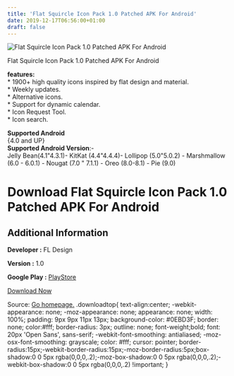 ```yaml
---
title: 'Flat Squircle Icon Pack 1.0 Patched APK For Android'
date: 2019-12-17T06:56:00+01:00
draft: false
---
```


![Flat Squircle Icon Pack 1.0 Patched APK For Android](https://i0.wp.com/apkhome.net/wp-content/uploads/2019/11/Flat-Squircle-Icon-Pack-1.0-Patched.png "Flat Squircle Icon Pack 1.0 Patched APK For Android")

  

Flat Squircle Icon Pack 1.0 Patched APK For Android

**features:**  
\* 1900+ high quality icons inspired by flat design and material.  
\* Weekly updates.  
\* Alternative icons.  
\* Support for dynamic calendar.  
\* Icon Request Tool.  
\* Icon search.

**Supported Android**  
{4.0 and UP}  
**Supported Android Version**:-  
Jelly Bean(4.1"4.3.1)- KitKat (4.4"4.4.4)- Lollipop (5.0"5.0.2) - Marshmallow (6.0 - 6.0.1) - Nougat (7.0 " 7.1.1) - Oreo (8.0-8.1) - Pie (9.0)

Download Flat Squircle Icon Pack 1.0 Patched APK For Android
============================================================

Additional Information
----------------------

**Developer :** FL Design

**Version :** 1.0

**Google Play :** [PlayStore](https://play.google.com/store/apps/details?id=com.fldesign.flat.squircle.iconpack)

  

[Download Now](https://store4app.co/post/flat-squircle-icon-pack-1-0-patched-apk-for-android_1574527866)

  
Source: [Go homepage.](https://store4app.co/post/flat-squircle-icon-pack-1-0-patched-apk-for-android_1574527866) .downloadtop{ text-align:center; -webkit-appearance: none; -moz-appearance: none; appearance: none; width: 100%; padding: 9px 9px 11px 13px; background-color: #0EBD3F; border: none; color:#fff; border-radius: 3px; outline: none; font-weight;bold; font: 20px 'Open Sans', sans-serif; -webkit-font-smoothing: antialiased; -moz-osx-font-smoothing: grayscale; color: #fff; cursor: pointer; border-radius:15px;-webkit-border-radius:15px;-moz-border-radius:5px;box-shadow:0 0 5px rgba(0,0,0,.2);-moz-box-shadow:0 0 5px rgba(0,0,0,.2);-webkit-box-shadow:0 0 5px rgba(0,0,0,.2) !important; }
